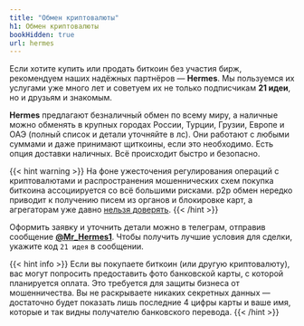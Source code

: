 ```yaml
---
title: "Обмен криптовалюты"
h1: Обмен криптовалюты
bookHidden: true
url: hermes
---
```


Если хотите купить или продать биткоин без участия бирж, рекомендуем наших надёжных партнёров — **Hermes**. Мы пользуемся их услугами уже много лет и советуем их не только подписчикам **21 идеи**, но и друзьям и знакомым.

**Hermes** предлагают безналичный обмен по всему миру, а наличные можно обменять в крупных городах России, Турции, Грузии, Европе и ОАЭ (полный список и детали уточняйте в лс). Они работают с любыми суммами и даже принимают щиткоины, если это необходимо. Есть опция доставки наличных. Всё происходит быстро и безопасно.

{{< hint warning >}}
На фоне ужесточения регулирования операций с криптовалютами и распространения мошеннических схем покупка биткоина ассоциируется со всё большими рисками. р2р обмен нередко приводит к получению писем из органов и блокировке карт, а агрегаторам уже давно [нельзя доверять](/posts/aml-is-a-scam/).
{{< /hint >}}

Оформить заявку и уточнить детали можно в телеграм, отправив сообщение __[@Mr_Hermes1](https://t.me/Mr_Hermes1)__. Чтобы получить лучшие условия для сделки, укажите код `21 идея` в сообщении.

{{< hint info >}}
Если вы покупаете биткоин (или другую криптовалюту), вас могут попросить предоставить фото банковской карты, с которой планируется оплата. Это требуется для защиты бизнеса от мошенничества. Вы не раскрываете никаких секретных данных — достаточно будет показать лишь последние 4 цифры карты и ваше имя, которые и так видны получателю банковского перевода.
{{< /hint >}}
